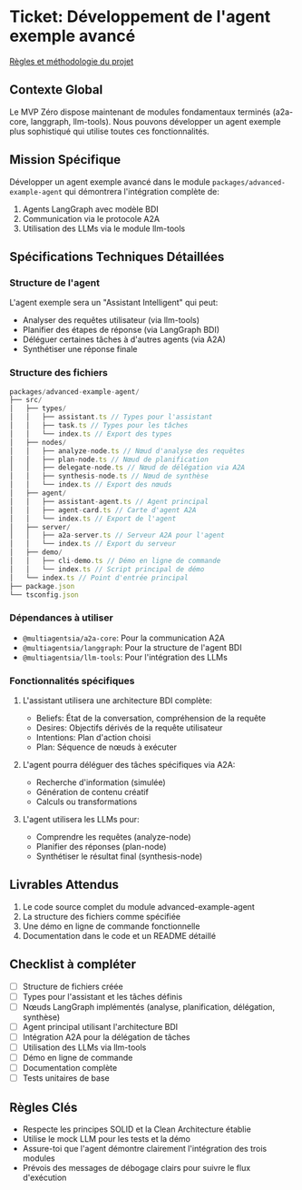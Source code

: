 # Ticket: Développement de l'agent exemple avancé

[Règles et méthodologie du projet](../../project-rules.md)

## Contexte Global
Le MVP Zéro dispose maintenant de modules fondamentaux terminés (a2a-core, langgraph, llm-tools). Nous pouvons développer un agent exemple plus sophistiqué qui utilise toutes ces fonctionnalités.

## Mission Spécifique
Développer un agent exemple avancé dans le module `packages/advanced-example-agent` qui démontrera l'intégration complète de:
1. Agents LangGraph avec modèle BDI
2. Communication via le protocole A2A
3. Utilisation des LLMs via le module llm-tools

## Spécifications Techniques Détaillées

### Structure de l'agent
L'agent exemple sera un "Assistant Intelligent" qui peut:
- Analyser des requêtes utilisateur (via llm-tools)
- Planifier des étapes de réponse (via LangGraph BDI)
- Déléguer certaines tâches à d'autres agents (via A2A)
- Synthétiser une réponse finale

### Structure des fichiers
```typescript
packages/advanced-example-agent/
├── src/
│   ├── types/
│   │   ├── assistant.ts // Types pour l'assistant
│   │   ├── task.ts // Types pour les tâches
│   │   └── index.ts // Export des types
│   ├── nodes/
│   │   ├── analyze-node.ts // Nœud d'analyse des requêtes
│   │   ├── plan-node.ts // Nœud de planification
│   │   ├── delegate-node.ts // Nœud de délégation via A2A
│   │   ├── synthesis-node.ts // Nœud de synthèse
│   │   └── index.ts // Export des nœuds
│   ├── agent/
│   │   ├── assistant-agent.ts // Agent principal
│   │   ├── agent-card.ts // Carte d'agent A2A
│   │   └── index.ts // Export de l'agent
│   ├── server/
│   │   ├── a2a-server.ts // Serveur A2A pour l'agent
│   │   └── index.ts // Export du serveur
│   ├── demo/
│   │   ├── cli-demo.ts // Démo en ligne de commande
│   │   └── index.ts // Script principal de démo
│   └── index.ts // Point d'entrée principal
├── package.json
└── tsconfig.json
```

### Dépendances à utiliser
- `@multiagentsia/a2a-core`: Pour la communication A2A
- `@multiagentsia/langgraph`: Pour la structure de l'agent BDI
- `@multiagentsia/llm-tools`: Pour l'intégration des LLMs

### Fonctionnalités spécifiques
1. L'assistant utilisera une architecture BDI complète:
   - Beliefs: État de la conversation, compréhension de la requête
   - Desires: Objectifs dérivés de la requête utilisateur
   - Intentions: Plan d'action choisi
   - Plan: Séquence de nœuds à exécuter

2. L'agent pourra déléguer des tâches spécifiques via A2A:
   - Recherche d'information (simulée)
   - Génération de contenu créatif
   - Calculs ou transformations

3. L'agent utilisera les LLMs pour:
   - Comprendre les requêtes (analyze-node)
   - Planifier des réponses (plan-node)
   - Synthétiser le résultat final (synthesis-node)

## Livrables Attendus
1. Le code source complet du module advanced-example-agent
2. La structure des fichiers comme spécifiée
3. Une démo en ligne de commande fonctionnelle
4. Documentation dans le code et un README détaillé

## Checklist à compléter
- [ ] Structure de fichiers créée
- [ ] Types pour l'assistant et les tâches définis
- [ ] Nœuds LangGraph implémentés (analyse, planification, délégation, synthèse)
- [ ] Agent principal utilisant l'architecture BDI
- [ ] Intégration A2A pour la délégation de tâches
- [ ] Utilisation des LLMs via llm-tools
- [ ] Démo en ligne de commande
- [ ] Documentation complète
- [ ] Tests unitaires de base

## Règles Clés
- Respecte les principes SOLID et la Clean Architecture établie
- Utilise le mock LLM pour les tests et la démo
- Assure-toi que l'agent démontre clairement l'intégration des trois modules
- Prévois des messages de débogage clairs pour suivre le flux d'exécution